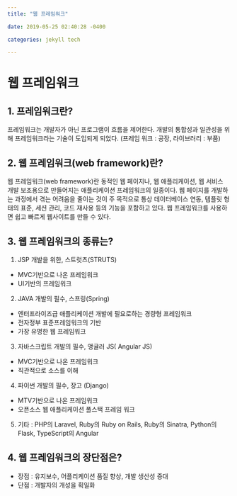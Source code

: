 ```yaml
---
title: "웹 프레임워크"

date: 2019-05-25 02:40:28 -0400

categories: jekyll tech

---
```

# 웹 프레임워크

## 1. 프레임워크란?
프레임워크는 개발자가 아닌 프로그램이 흐름을 제어한다.
개발의 통합성과 일관성을 위해 프레임워크라는 기술이 도입되게 되었다.
(프레임 워크 : 공장, 라이브러리 : 부품)

## 2. 웹 프레임워크(web framework)란?
웹 프레임워크(web framework)란 동적인 웹 페이지나, 웹 애플리케이션, 웹 서비스 개발 보조용으로 만들어지는 애플리케이션 프레임워크의 일종이다. 웹 페이지를 개발하는 과정에서 겪는 어려움을 줄이는 것이 주 목적으로 통상 데이터베이스 연동, 템플릿 형태의 표준, 세션 관리, 코드 재사용 등의 기능을 포함하고 있다. 웹 프레임워크를 사용하면 쉽고 빠르게 웹사이트를 만들 수 있다.


## 3. 웹 프레임워크의 종류는?

1) JSP 개발을 위한, 스트럿츠(STRUTS)
  - MVC기반으로 나온 프레임워크
  - UI기반의 프레임워크
2) JAVA 개발의 필수, 스프링(Spring)
  - 엔터프라이즈급 애플리케이션 개발에 필요로하는 경량형 프레임워크
  - 전자정부 표준프레임워크의 기반
  - 가장 유명한 웹 프레임워크
3) 자바스크립트 개발의 필수, 앵귤러 JS( Angular JS)
  - MVC기반으로 나온 프레임워크
  - 직관적으로 소스를 이해
4) 파이썬 개발의 필수, 장고 (Django)
  - MTV기반으로 나온 프레임워크
  - 오픈소스 웹 애플리케이션 풀스택 프레임 워크
5) 기타 : PHP의 Laravel, Ruby의 Ruby on Rails, Ruby의 Sinatra, Python의 Flask, TypeScript의 Angular

## 4. 웹 프레임워크의 장단점은?
 - 장점 : 유지보수, 어플리케이션 품질 향상, 개발 생산성 증대
 - 단점 :  개발자의 개성을 획일화
